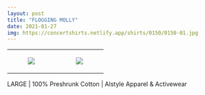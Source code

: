 ```yaml
---
layout: post
title: "FLOGGING MOLLY"
date: 2021-01-27
img: https://concertshirts.netlify.app/shirts/0150/0150-01.jpg
---
```




<table style="width:100%;"><tr><td style="vertical-align:top;">
      <figure class="tmblr-full" data-orig-height="2048" data-orig-width="1365" data-orig-src="https://concertshirts.netlify.app/shirts/0150/0150-01.jpg"><img src="https://64.media.tumblr.com/e6f2e0fa2ac6c4621956ccd059d33da4/a0ff9ee58fd207e9-cb/s540x810/ebc386dcf321be3551493a93de9ff40198c2fd17.jpg" data-orig-height="2048" data-orig-width="1365" data-orig-src="https://concertshirts.netlify.app/shirts/0150/0150-01.jpg"/></figure></td>
    <td style="vertical-align:top;">
      <figure class="tmblr-full" data-orig-height="2048" data-orig-width="1365" data-orig-src="https://concertshirts.netlify.app/shirts/0150/0150-02.jpg"><img src="https://64.media.tumblr.com/f3f4ba24db169c47868bef5b38e7be23/a0ff9ee58fd207e9-45/s540x810/e1a7eed170b7ce4dd1b9b881475b0a8a266043ad.jpg" data-orig-height="2048" data-orig-width="1365" data-orig-src="https://concertshirts.netlify.app/shirts/0150/0150-02.jpg"/></figure></td>
  </tr></table><p>
  LARGE | 100% Preshrunk Cotton | Alstyle Apparel &amp; Activewear
</p>

